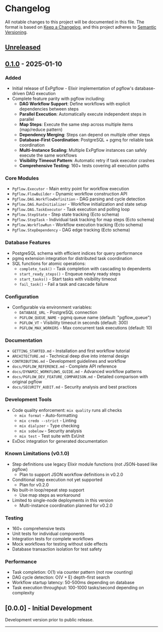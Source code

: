 # Changelog

All notable changes to this project will be documented in this file.
The format is based on [Keep a Changelog](https://keepachangelog.com/en/1.0.0/),
and this project adheres to [Semantic Versioning](https://semver.org/spec/v2.0.0.html).

## [Unreleased]

## [0.1.0] - 2025-01-10

### Added

- Initial release of ExPgflow - Elixir implementation of pgflow's database-driven DAG execution
- Complete feature parity with pgflow including:
  - **DAG Workflow Support**: Define workflows with explicit dependencies between steps
  - **Parallel Execution**: Automatically execute independent steps in parallel
  - **Map Steps**: Execute the same step across multiple items (map/reduce pattern)
  - **Dependency Merging**: Steps can depend on multiple other steps
  - **Database-First Coordination**: PostgreSQL + pgmq for reliable task coordination
  - **Multi-Instance Scaling**: Multiple ExPgflow instances can safely execute the same workflows
  - **Visibility Timeout Pattern**: Automatic retry if task executor crashes
  - **Comprehensive Testing**: 160+ tests covering all execution paths

### Core Modules

- `Pgflow.Executor` - Main entry point for workflow execution
- `Pgflow.FlowBuilder` - Dynamic workflow construction API
- `Pgflow.DAG.WorkflowDefinition` - DAG parsing and cycle detection
- `Pgflow.DAG.RunInitializer` - Workflow initialization and state setup
- `Pgflow.DAG.TaskExecutor` - Task execution and polling loop
- `Pgflow.StepState` - Step state tracking (Ecto schema)
- `Pgflow.StepTask` - Individual task tracking for map steps (Ecto schema)
- `Pgflow.WorkflowRun` - Workflow execution tracking (Ecto schema)
- `Pgflow.StepDependency` - DAG edge tracking (Ecto schema)

### Database Features

- PostgreSQL schema with efficient indices for query performance
- pgmq extension integration for distributed task coordination
- SQL functions for atomic operations:
  - `complete_task()` - Task completion with cascading to dependents
  - `start_ready_steps()` - Enqueue newly ready steps
  - `start_tasks()` - Start tasks with visibility timeout
  - `fail_task()` - Fail a task and cascade failure

### Configuration

- Configurable via environment variables:
  - `DATABASE_URL` - PostgreSQL connection
  - `PGFLOW_QUEUE_NAME` - pgmq queue name (default: "pgflow_queue")
  - `PGFLOW_VT` - Visibility timeout in seconds (default: 300)
  - `PGFLOW_MAX_WORKERS` - Max concurrent task executions (default: 10)

### Documentation

- `GETTING_STARTED.md` - Installation and first workflow tutorial
- `ARCHITECTURE.md` - Technical deep dive into internal design
- `CONTRIBUTING.md` - Development guidelines and workflow
- `docs/PGFLOW_REFERENCE.md` - Complete API reference
- `docs/DYNAMIC_WORKFLOWS_GUIDE.md` - Advanced workflow patterns
- `docs/PGFLOW_DEV_FEATURE_COMPARISON.md` - Detailed comparison with original pgflow
- `docs/SECURITY_AUDIT.md` - Security analysis and best practices

### Development Tools

- Code quality enforcement: `mix quality` runs all checks
  - `mix format` - Auto-formatting
  - `mix credo --strict` - Linting
  - `mix dialyzer` - Type checking
  - `mix sobelow` - Security analysis
  - `mix test` - Test suite with ExUnit
- ExDoc integration for generated documentation

### Known Limitations (v0.1.0)

- Step definitions use legacy Elixir module functions (not JSON-based like pgflow)
  - Plan to support JSON workflow definitions in v0.2.0
- Conditional step execution not yet supported
  - Plan for v0.2.0
- No built-in loop/repeat step support
  - Use map steps as workaround
- Limited to single-node deployments in this version
  - Multi-instance coordination planned for v0.2.0

### Testing

- 160+ comprehensive tests
- Unit tests for individual components
- Integration tests for complete workflows
- Mock workflows for testing without side effects
- Database transaction isolation for test safety

### Performance

- Task completion: O(1) via counter pattern (not row counting)
- DAG cycle detection: O(V + E) depth-first search
- Workflow startup latency: 50-500ms depending on database
- Task execution throughput: 100-1000 tasks/second depending on complexity

## [0.0.0] - Initial Development

Development version prior to public release.

---

[Unreleased]: https://github.com/mikkihugo/ex_pgflow
[0.1.0]: https://github.com/mikkihugo/ex_pgflow/releases/tag/v0.1.0
